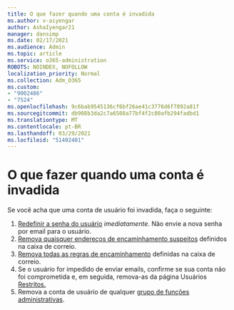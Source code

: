 ```yaml
---
title: O que fazer quando uma conta é invadida
ms.author: v-aiyengar
author: AshaIyengar21
manager: dansimp
ms.date: 02/17/2021
ms.audience: Admin
ms.topic: article
ms.service: o365-administration
ROBOTS: NOINDEX, NOFOLLOW
localization_priority: Normal
ms.collection: Adm_O365
ms.custom:
- "9002486"
- "7524"
ms.openlocfilehash: 9c6bab9545136cf6bf26ae41c3776d6f7892a81f
ms.sourcegitcommit: db908b3da2c7a6508a77bf4f2c80afb294fadbd1
ms.translationtype: MT
ms.contentlocale: pt-BR
ms.lasthandoff: 03/29/2021
ms.locfileid: "51402401"
---
```

# <a name="what-to-do-when-an-account-is-hacked"></a>O que fazer quando uma conta é invadida

Se você acha que uma conta de usuário foi invadida, faça o seguinte:

1. [Redefinir a senha do usuário](https://go.microsoft.com/fwlink/?linkid=2103704) *imediatamente*. Não envie a nova senha por email para o usuário.
1. [Remova quaisquer endereços de encaminhamento suspeitos](https://go.microsoft.com/fwlink/?linkid=2103705) definidos na caixa de correio.
1. [Remova todas as regras de encaminhamento](https://go.microsoft.com/fwlink/?linkid=2103706) definidas na caixa de correio.
1. Se o usuário for impedido de enviar emails, confirme se sua conta não foi comprometida e, em seguida, remova-as da página Usuários [Restritos.](https://go.microsoft.com/fwlink/?linkid=2103706)
1. Remova a conta de usuário de qualquer [grupo de funções administrativas](https://go.microsoft.com/fwlink/?linkid=2092294).